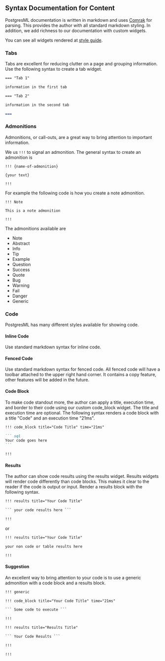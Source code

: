 ## Syntax Documentation for Content

PostgresML documentation is written in markdown and uses [Comrak](https://github.com/kivikakk/comrak) for parsing.  This provides the author with all standard markdown styling. In addition, we add richness to our documentation with custom widgets.

You can see all widgets rendered at [style guide](https://postgresml.org/blog/style_guide).

### Tabs 

Tabs are excellent for reducing clutter on a page and grouping information.  Use the following syntax to create a tab widget. 

````markdown
=== "Tab 1"

information in the first tab

=== "Tab 2"

information in the second tab

===
````

### Admonitions

Admonitions, or call-outs, are a great way to bring attention to important information.  

We us `!!!` to signal an admonition. The general syntax to create an admonition is 

``` 
!!! {name-of-admonition}

{your text}

!!!
```

For example the following code is how you create a note admonition. 
```
!!! Note 

This is a note admonition

!!!
```

The admonitions available are 
 - Note
 - Abstract
 - Info
 - Tip
 - Example
 - Question
 - Success
 - Quote
 - Bug
 - Warning
 - Fail
 - Danger 
 - Generic

### Code 

PostgresML has many different styles available for showing code.  

#### Inline Code 

Use standard markdown syntax for inline code. 

#### Fenced Code

Use standard markdown syntax for fenced code.  All fenced code will have a toolbar attached to the upper right hand corner.  It contains a copy feature, other features will be added in the future. 

#### Code Block

To make code standout more, the author can apply a title, execution time, and border to their code using our custom code_block widget.  The title and execution time are optional. The following syntax renders a code block with a title "Code" and an execution time "21ms". 

````markdown
!!! code_block title="Code Title" time="21ms"

``` sql
Your code goes here
```

!!!

````

#### Results 

The author can show code results using the results widget.  Results widgets will render code differently than code blocks.  This makes it clear to the reader if the code is output or input. Render a results block with the following syntax. 

```` markdown
!!! results title="Your Code Title"

``` your code results here ```

!!!
````

or 

```` markdown
!!! results title="Your Code Title"

your non code or table results here 

!!!
````

#### Suggestion

An excellent way to bring attention to your code is to use a generic admonition with a code block and a results block.  

```` markdown
!!! generic 

!!! code_block title="Your Code Title" time="21ms"

``` Some code to execute ```

!!!

!!! results title="Results Title"

``` Your Code Results ``` 

!!!

!!!
````
